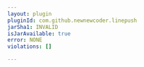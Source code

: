 ```yaml
---
layout: plugin
pluginId: com.github.newnewcoder.linepush
jarSha1: INVALID
isJarAvailable: true
error: NONE
violations: []

---
```

